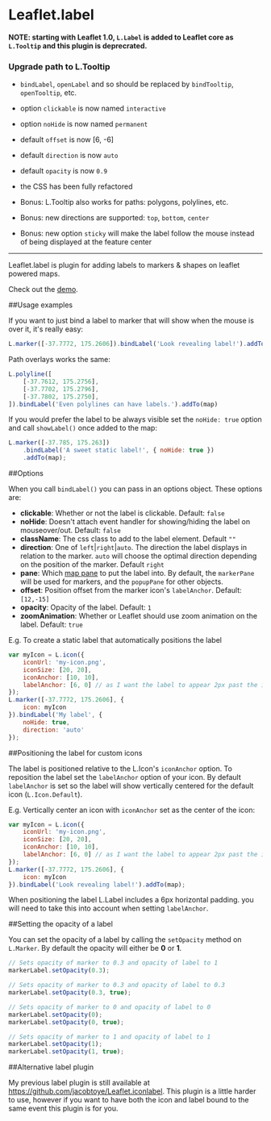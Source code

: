 Leaflet.label
=============


**NOTE: starting with Leaflet 1.0, `L.Label` is added to Leaflet core as `L.Tooltip` and this plugin is deprecrated.**

### Upgrade path to L.Tooltip

- `bindLabel`, `openLabel` and so should be replaced by `bindTooltip`, `openTooltip`, etc.
- option `clickable` is now named `interactive`
- option `noHide` is now named `permanent`
- default `offset` is now [6, -6]
- default `direction` is now `auto`
- default `opacity` is now `0.9`
- the CSS has been fully refactored

- Bonus: L.Tooltip also works for paths: polygons, polylines, etc.
- Bonus: new directions are supported: `top`, `bottom`, `center`
- Bonus: new option `sticky` will make the label follow the mouse instead of being displayed at the feature center

---------

Leaflet.label is plugin for adding labels to markers &amp; shapes on leaflet powered maps.

Check out the [demo](http://leaflet.github.com/Leaflet.label/).

##Usage examples

If you want to just bind a label to marker that will show when the mouse is over it, it's really easy:

````js
L.marker([-37.7772, 175.2606]).bindLabel('Look revealing label!').addTo(map);
````

Path overlays works the same:

````js
L.polyline([
	[-37.7612, 175.2756],
	[-37.7702, 175.2796],
	[-37.7802, 175.2750],
]).bindLabel('Even polylines can have labels.').addTo(map)
````

If you would prefer the label to be always visible set the ````noHide: true```` option and call ````showLabel()```` once added to the map:

````js
L.marker([-37.785, 175.263])
	.bindLabel('A sweet static label!', { noHide: true })
	.addTo(map);
````

##Options

When you call ````bindLabel()```` you can pass in an options object. These options are:

 - **clickable**: Whether or not the label is clickable. Default: `false`
 - **noHide**: Doesn't attach event handler for showing/hiding the label on mouseover/out. Default: `false`
 - **className**: The css class to add to the label element. Default `""`
 - **direction**: One of `left`|`right`|`auto`. The direction the label displays in relation to the marker. `auto` will choose the optimal direction depending on the position of the marker. Default `right`
 - **pane**: Which [map pane](http://leafletjs.com/reference.html#map-panes) to put the label into. By default, the `markerPane` will be used for markers, and the `popupPane` for other objects.
 - **offset**: Position offset from the marker icon's `labelAnchor`. Default: `[12,-15]`
 - **opacity**: Opacity of the label. Default: `1`
 - **zoomAnimation**: Whether or Leaflet should use zoom animation on the label. Default: `true`

E.g. To create a static label that automatically positions the label

````js
var myIcon = L.icon({
	iconUrl: 'my-icon.png',
	iconSize: [20, 20],
	iconAnchor: [10, 10],
	labelAnchor: [6, 0] // as I want the label to appear 2px past the icon (10 + 2 - 6)
});
L.marker([-37.7772, 175.2606], {
	icon: myIcon
}).bindLabel('My label', {
	noHide: true,
	direction: 'auto'
});
````

##Positioning the label for custom icons

The label is positioned relative to the L.Icon's ````iconAnchor```` option. To reposition the label set the ````labelAnchor```` option of your icon. By default ````labelAnchor```` is set so the label will show vertically centered for the default icon (````L.Icon.Default````).

E.g. Vertically center an icon with ````iconAnchor```` set as the center of the icon:

````js
var myIcon = L.icon({
	iconUrl: 'my-icon.png',
	iconSize: [20, 20],
	iconAnchor: [10, 10],
	labelAnchor: [6, 0] // as I want the label to appear 2px past the icon (10 + 2 - 6)
});
L.marker([-37.7772, 175.2606], {
	icon: myIcon
}).bindLabel('Look revealing label!').addTo(map);
````

When positioning the label L.Label includes a 6px horizontal padding. you will need to take this into account when setting ````labelAnchor````.

##Setting the opacity of a label

You can set the opacity of a label by calling the `setOpacity` method on `L.Marker`. By default the opacity will either be **0** or **1**.

````js
// Sets opacity of marker to 0.3 and opacity of label to 1
markerLabel.setOpacity(0.3);

// Sets opacity of marker to 0.3 and opacity of label to 0.3
markerLabel.setOpacity(0.3, true);

// Sets opacity of marker to 0 and opacity of label to 0
markerLabel.setOpacity(0);
markerLabel.setOpacity(0, true);

// Sets opacity of marker to 1 and opacity of label to 1
markerLabel.setOpacity(1);
markerLabel.setOpacity(1, true);
````

##Alternative label plugin

My previous label plugin is still available at https://github.com/jacobtoye/Leaflet.iconlabel. This plugin is a little harder to use, however if you want to have both the icon and label bound to the same event this plugin is for you.
